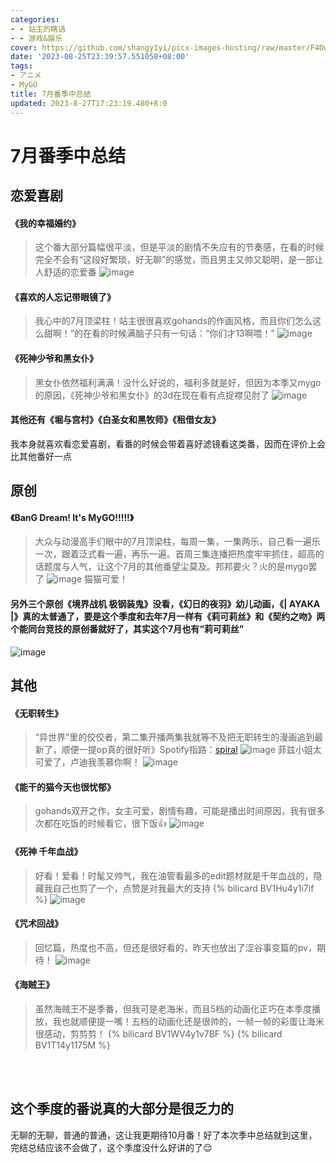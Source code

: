 ```yaml
---
categories:
- - 站主的瞎话
- - 游戏&娱乐
cover: https://github.com/shangy1yi/picx-images-hosting/raw/master/F4Dwy-pXsAAcCq0.1e3z4htpfrog.jpg
date: '2023-08-25T23:39:57.551058+08:00'
tags:
- アニメ
- MyGO
title: 7月番季中总结
updated: 2023-8-27T17:23:19.480+8:0
---
```

# 7月番季中总结

## 恋爱喜剧

#### 《我的幸福婚约》

> 这个番大部分篇幅很平淡，但是平淡的剧情不失应有的节奏感，在看的时候完全不会有“这段好繁琐，好无聊”的感觉，而且男主又帅又聪明，是一部让人舒适的恋爱番
> <img src="https://github.com/shangy1yi/picx-images-hosting/raw/master/image.6elbimxf5nw0.webp" alt="image" />

#### 《喜欢的人忘记带眼镜了》

> 我心中的7月顶梁柱！站主很很喜欢gohands的作画风格，而且你们怎么这么甜啊！”的在看的时候满脑子只有一句话：“你们才13啊喂！”
> <img src="https://github.com/shangy1yi/picx-images-hosting/raw/master/image.5k4j23d4doc0.webp" alt="image" />

#### 《死神少爷和黑女仆》

> 黑女仆依然福利满满！没什么好说的，福利多就是好，但因为本季又mygo的原因，《死神少爷和黑女仆》的3d在现在看有点捉襟见肘了
> <img src="https://github.com/shangy1yi/picx-images-hosting/raw/master/image.1behv8m0xk1s.webp" alt="image" />

#### 其他还有《堀与宫村》《白圣女和黑牧师》《租借女友》

我本身就喜欢看恋爱喜剧，看番的时候会带着喜好滤镜看这类番，因而在评价上会比其他番好一点

## 原创

#### 《BanG Dream! It's MyGO!!!!!》

> 大众与动漫高手们眼中的7月顶梁柱，每周一集，一集两乐，自己看一遍乐一次，跟着泛式看一遍，再乐一遍。首周三集连播把热度牢牢抓住，超高的话题度与人气，让这个7月的其他番望尘莫及。邦邦要火？火的是mygo罢了
> <img src="https://github.com/shangy1yi/picx-images-hosting/raw/master/image.5cey9tlqky4.webp" alt="image" />
> 猫猫可爱！

#### 另外三个原创《境界战机 极钢装鬼》没看，《幻日的夜羽》幼儿动画，《| AYAKA |》真的太普通了，要是这个季度和去年7月一样有《莉可莉丝》和《契约之吻》两个能同台竞技的原创番就好了，其实这个7月也有“莉可莉丝”

<img src="https://github.com/shangy1yi/picx-images-hosting/raw/master/image.1jw869oz30m8.webp" alt="image" />

## 其他

#### 《无职转生》

> “异世界”里的佼佼者，第二集开播两集我就等不及把无职转生的漫画追到最新了，顺便一提op真的很好听》Spotify指路：[spiral](https://open.spotify.com/track/6xAIVrhyFQaHwPVWfUvWvE)
> <img src="https://github.com/shangy1yi/picx-images-hosting/raw/master/image.522v3lt7mjc0.webp" alt="image" />
> 菲兹小姐太可爱了，卢迪我羡慕你啊！
> <img src="https://github.com/shangy1yi/picx-images-hosting/raw/master/image.63u5qoaqbfk0.webp" alt="image" />

#### 《能干的猫今天也很忧郁》

> gohands双开之作，女主可爱，剧情有趣，可能是播出时间原因，我有很多次都在吃饭的时候看它，很下饭👍
> <img src="https://github.com/shangy1yi/picx-images-hosting/raw/master/image.5453t1zr1mw0.webp" alt="image" />

#### 《死神 千年血战》

> 好看！爱看！时髦又帅气，我在油管看最多的edit题材就是千年血战的，隐藏我自己也剪了一个，点赞是对我最大的支持
> {% bilicard BV1Hu4y1i7if %}
> <img src="https://github.com/shangy1yi/picx-images-hosting/raw/master/image.nvibm5i6row.webp" alt="image" />

#### 《咒术回战》

> 回忆篇，热度也不高，但还是很好看的，昨天也放出了涩谷事变篇的pv，期待！
> <img src="https://github.com/shangy1yi/picx-images-hosting/raw/master/image.4g9wpve9whw0.webp" alt="image" />

#### 《海贼王》

> 虽然海贼王不是季番，但我可是老海米，而且5档的动画化正巧在本季度播放，我也就顺便提一嘴！五档的动画化还是很帅的，一帧一帧的彩蛋让海米很感动，剪剪剪！
> {% bilicard BV1WV4y1v7BF %}
> {% bilicard BV1T14y1175M %}

<br>
<br>

## 这个季度的番说真的大部分是很乏力的

无聊的无聊，普通的普通，这让我更期待10月番！好了本次季中总结就到这里，完结总结应该不会做了，这个季度没什么好讲的了😌
